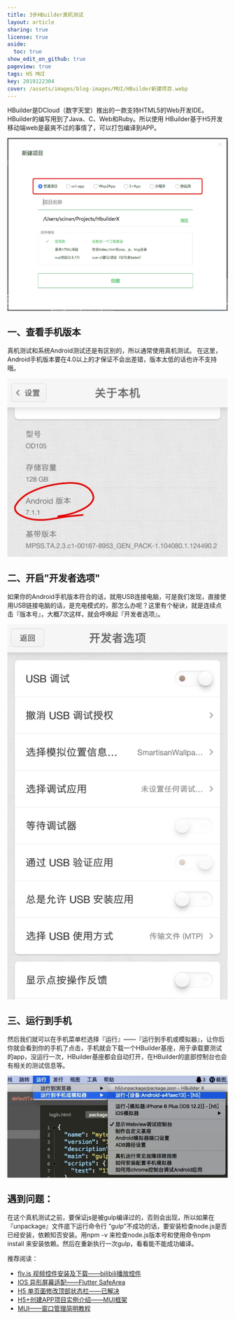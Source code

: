 ```yaml
---
title: 3步HBuilder真机测试
layout: article
sharing: true
license: true
aside:
  toc: true
show_edit_on_github: true
pageview: true
tags: H5 MUI
key: 2019122304
cover: /assets/images/blog-images/MUI/HBuilder新建项目.webp
---
```



HBuilder是DCloud（数字天堂）推出的一款支持HTML5的Web开发IDE。HBuilder的编写用到了Java、C、Web和Ruby。所以使用 HBuilder基于H5开发移动端web是最爽不过的事情了，可以打包编译到APP。



![img](/assets/images/blog-images/MUI/HBuilder新建项目.webp) 

 


## 一、查看手机版本

真机测试和系统Android测试还是有区别的，所以通常使用真机测试。
在这里，Android手机版本要在4.0以上的才保证不会出差错，版本太低的话也许不支持哦。

![img](/assets/images/blog-images/MUI/手机版本号.webp) 

 


## 二、开启”开发者选项"

如果你的Android手机版本符合的话，就用USB连接电脑，可是我们发现，直接使用USB链接电脑的话，是充电模式的，那怎么办呢？这里有个秘诀，就是连续点击『版本号』，大概7次这样，就会呼唤起『开发者选项』。

![img](/assets/images/blog-images/MUI/开发者选项.webp) 

 


## 三、运行到手机

然后我们就可以在手机菜单栏选择『运行』——『运行到手机或模拟器』，让你后你就会看到你的手机了点击，手机就会下载一个HBuilder基座，用于承载要测试的app，没运行一次，HBuilder基座都会自动打开，在HBuilder的底部控制台也会有相关的测试信息等。

![img](/assets/images/blog-images/MUI/真机测试.webp) 

  

## 遇到问题：

在这个真机测试之前，要保证js是被gulp编译过的，否则会出现，所以如果在『unpackage』文件底下运行命令行 “gulp”不成功的话，要安装检查node.js是否已经安装，依赖知否安装。用npm -v 来检查node.js版本号和使用命令npm install 来安装依赖。然后在重新执行一次gulp，看看能不能成功编译。

 

推荐阅读：



- [flv.js 视频控件安装及下载——bilibili播放控件](https://muitlog.com/2019/11/21/flv.js-视频控件安装及下载-bilibili.html)
- [IOS 异形屏幕适配——Flutter SafeArea](https://muitlog.com/2019/11/20/IOS-Flutter-SafeArea.html)
- [H5 单页面修改顶部状态栏——已解决](https://muitlog.com/2019/11/20/H5-单页面修改顶部状态栏-已解决.html)
- [H5+创建APP项目实例介绍——MUI框架](https://muitlog.com/2019/11/18/H5+创建APP项目实例介绍-MUI框架.html)
- [MUI——窗口管理简明教程](https://muitlog.com/2019/11/13/mui-窗口管理简明教程.html)

 

 

 

 

 

 

 

 